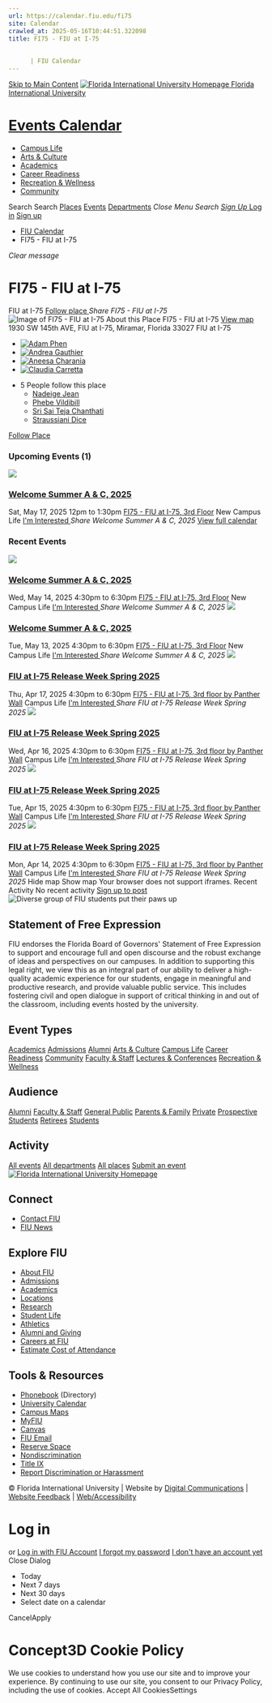 ```yaml
---
url: https://calendar.fiu.edu/fi75
site: Calendar
crawled_at: 2025-05-16T10:44:51.322098
title: FI75 - FIU at I-75
    
    
      | FIU Calendar
---
```


[Skip to Main Content](https://calendar.fiu.edu/fi75#main-content)
[![Florida International University Homepage](https://digicdn.fiu.edu/core/_assets/images/logo-top.png) Florida International University](https://www.fiu.edu)
# [Events Calendar ](https://calendar.fiu.edu/)
  * [Campus Life](https://calendar.fiu.edu/calendar?event_types%5B%5D=127595)
  * [Arts & Culture](https://calendar.fiu.edu/calendar?event_types%5B%5D=127590)
  * [Academics](https://calendar.fiu.edu/calendar?event_types%5B%5D=127582)
  * [Career Readiness](https://calendar.fiu.edu/calendar?event_types%5B%5D=127584)
  * [Recreation & Wellness](https://calendar.fiu.edu/calendar?event_types%5B%5D=127603)
  * [Community](https://calendar.fiu.edu/calendar?event_types%5B%5D=127601)


Search Search
[Places](https://calendar.fiu.edu/search/places) [Events](https://calendar.fiu.edu/calendar) [Departments](https://calendar.fiu.edu/search/departments)
_Close Menu_
_Search_ [ _Sign Up_ ](https://calendar.fiu.edu/signup?school_id=234)
[Log in](https://calendar.fiu.edu/auth/shib_login?previous_url=https%3A%2F%2Fcalendar.fiu.edu%2Ffi75) [Sign up](https://calendar.fiu.edu/signup?school_id=234)
  * [FIU Calendar](https://calendar.fiu.edu/)
  * FI75 - FIU at I-75


_Clear message_
# FI75 - FIU at I-75
FIU at I-75
[ Follow place ](https://calendar.fiu.edu/fi75/add_friend "Add FI75 - FIU at I-75 to My Places")
_Share FI75 - FIU at I-75_
![Image of FI75 - FIU at I-75](https://localist-images.azureedge.net/photos/664326/card/7eb1b843932ccca9c16245cc99f64d88370c9c69.jpg)
About this Place
FI75 - FIU at I-75 [View map ](https://calendar.fiu.edu/fi75#about_map)
1930 SW 145th AVE, FIU at I-75, Miramar, Florida 33027
FIU at I-75
  * [![Adam Phen](https://localist-images.azureedge.net/photos/664326/small/7eb1b843932ccca9c16245cc99f64d88370c9c69.jpg)](https://calendar.fiu.edu/aphen004_245)
  * [![Andrea Gauthier](https://localist-images.azureedge.net/photos/664326/small/7eb1b843932ccca9c16245cc99f64d88370c9c69.jpg)](https://calendar.fiu.edu/agaut011_395)
  * [![Aneesa Charania](https://localist-images.azureedge.net/photos/664326/small/7eb1b843932ccca9c16245cc99f64d88370c9c69.jpg)](https://calendar.fiu.edu/acharani_140)
  * [![Claudia Carretta](https://localist-images.azureedge.net/photos/664326/small/7eb1b843932ccca9c16245cc99f64d88370c9c69.jpg)](https://calendar.fiu.edu/ccarr171_804)


+ 5 People follow this place 
  * [Nadeige Jean](https://calendar.fiu.edu/njean060_510)
  * [Phebe Vildibill](https://calendar.fiu.edu/pvild001_413)
  * [Sri Sai Teja Chanthati](https://calendar.fiu.edu/schan139_874)
  * [Straussiani Dice](https://calendar.fiu.edu/sdice002_660)


[ Follow Place ](https://calendar.fiu.edu/fi75/add_friend "Add to My Places")
### Upcoming Events (1)
[ ![](https://localist-images.azureedge.net/photos/49463473715196/card/c9131c6f665f3c147a16282b22329e11b434b82d.jpg) ](https://calendar.fiu.edu/event/welcome-summer-a-c-2025)
### [Welcome Summer A & C, 2025](https://calendar.fiu.edu/event/welcome-summer-a-c-2025)
Sat, May 17, 2025 12pm to 1:30pm 
[ FI75 - FIU at I-75, 3rd Floor](https://calendar.fiu.edu/fi75)
New Campus Life
[ I'm Interested ](https://calendar.fiu.edu/event/49463467178541/confirm?instance_id=49463467182640&return=https%3A%2F%2Fcalendar.fiu.edu%2Ffi75)
_Share Welcome Summer A & C, 2025_
[View full calendar](https://calendar.fiu.edu/fi75/calendar)
### Recent Events
[ ![](https://localist-images.azureedge.net/photos/49463473715196/card/c9131c6f665f3c147a16282b22329e11b434b82d.jpg) ](https://calendar.fiu.edu/event/welcome-summer-a-c-2025)
### [Welcome Summer A & C, 2025](https://calendar.fiu.edu/event/welcome-summer-a-c-2025)
Wed, May 14, 2025 4:30pm to 6:30pm 
[ FI75 - FIU at I-75, 3rd Floor](https://calendar.fiu.edu/fi75)
New Campus Life
[ I'm Interested ](https://calendar.fiu.edu/event/49463467178541/confirm?instance_id=49463467181615&return=https%3A%2F%2Fcalendar.fiu.edu%2Ffi75)
_Share Welcome Summer A & C, 2025_
[ ![](https://localist-images.azureedge.net/photos/49463473715196/card/c9131c6f665f3c147a16282b22329e11b434b82d.jpg) ](https://calendar.fiu.edu/event/welcome-summer-a-c-2025)
### [Welcome Summer A & C, 2025](https://calendar.fiu.edu/event/welcome-summer-a-c-2025)
Tue, May 13, 2025 4:30pm to 6:30pm 
[ FI75 - FIU at I-75, 3rd Floor](https://calendar.fiu.edu/fi75)
New Campus Life
[ I'm Interested ](https://calendar.fiu.edu/event/49463467178541/confirm?instance_id=49463467179566&return=https%3A%2F%2Fcalendar.fiu.edu%2Ffi75)
_Share Welcome Summer A & C, 2025_
[ ![](https://localist-images.azureedge.net/photos/49355732828835/card/227d2ae8d87bcdde59df8dae7317657f278f1478.jpg) ](https://calendar.fiu.edu/event/fiu-at-i-75-release-week-spring-2025)
### [FIU at I-75 Release Week Spring 2025](https://calendar.fiu.edu/event/fiu-at-i-75-release-week-spring-2025)
Thu, Apr 17, 2025 4:30pm to 6:30pm 
[ FI75 - FIU at I-75, 3rd floor by Panther Wall](https://calendar.fiu.edu/fi75)
Campus Life
[ I'm Interested ](https://calendar.fiu.edu/event/49355723755973/confirm?instance_id=49355723762121&return=https%3A%2F%2Fcalendar.fiu.edu%2Ffi75)
_Share FIU at I-75 Release Week Spring 2025_
[ ![](https://localist-images.azureedge.net/photos/49355732828835/card/227d2ae8d87bcdde59df8dae7317657f278f1478.jpg) ](https://calendar.fiu.edu/event/fiu-at-i-75-release-week-spring-2025)
### [FIU at I-75 Release Week Spring 2025](https://calendar.fiu.edu/event/fiu-at-i-75-release-week-spring-2025)
Wed, Apr 16, 2025 4:30pm to 6:30pm 
[ FI75 - FIU at I-75, 3rd floor by Panther Wall](https://calendar.fiu.edu/fi75)
Campus Life
[ I'm Interested ](https://calendar.fiu.edu/event/49355723755973/confirm?instance_id=49355723760072&return=https%3A%2F%2Fcalendar.fiu.edu%2Ffi75)
_Share FIU at I-75 Release Week Spring 2025_
[ ![](https://localist-images.azureedge.net/photos/49355732828835/card/227d2ae8d87bcdde59df8dae7317657f278f1478.jpg) ](https://calendar.fiu.edu/event/fiu-at-i-75-release-week-spring-2025)
### [FIU at I-75 Release Week Spring 2025](https://calendar.fiu.edu/event/fiu-at-i-75-release-week-spring-2025)
Tue, Apr 15, 2025 4:30pm to 6:30pm 
[ FI75 - FIU at I-75, 3rd floor by Panther Wall](https://calendar.fiu.edu/fi75)
Campus Life
[ I'm Interested ](https://calendar.fiu.edu/event/49355723755973/confirm?instance_id=49355723759047&return=https%3A%2F%2Fcalendar.fiu.edu%2Ffi75)
_Share FIU at I-75 Release Week Spring 2025_
[ ![](https://localist-images.azureedge.net/photos/49355732828835/card/227d2ae8d87bcdde59df8dae7317657f278f1478.jpg) ](https://calendar.fiu.edu/event/fiu-at-i-75-release-week-spring-2025)
### [FIU at I-75 Release Week Spring 2025](https://calendar.fiu.edu/event/fiu-at-i-75-release-week-spring-2025)
Mon, Apr 14, 2025 4:30pm to 6:30pm 
[ FI75 - FIU at I-75, 3rd floor by Panther Wall](https://calendar.fiu.edu/fi75)
Campus Life
[ I'm Interested ](https://calendar.fiu.edu/event/49355723755973/confirm?instance_id=49355723756998&return=https%3A%2F%2Fcalendar.fiu.edu%2Ffi75)
_Share FIU at I-75 Release Week Spring 2025_
Hide map Show map
Your browser does not support iframes.
Recent Activity
No recent activity
[Sign up to post](https://calendar.fiu.edu/auth/shib_login?previous_url=https%3A%2F%2Fcalendar.fiu.edu%2Ffi75)
![Diverse group of FIU students put their paws up](https://www.fiu.edu/_assets/images/thumbnail-students-paw.jpg)
## Statement of Free Expression
FIU endorses the Florida Board of Governors' Statement of Free Expression to support and encourage full and open discourse and the robust exchange of ideas and perspectives on our campuses. In addition to supporting this legal right, we view this as an integral part of our ability to deliver a high-quality academic experience for our students, engage in meaningful and productive research, and provide valuable public service. This includes fostering civil and open dialogue in support of critical thinking in and out of the classroom, including events hosted by the university.
## Event Types
[Academics](https://calendar.fiu.edu/calendar?event_types%5B%5D=127582)
[Admissions](https://calendar.fiu.edu/calendar?event_types%5B%5D=127583)
[Alumni](https://calendar.fiu.edu/calendar?event_types%5B%5D=127589)
[Arts & Culture](https://calendar.fiu.edu/calendar?event_types%5B%5D=127590)
[Campus Life](https://calendar.fiu.edu/calendar?event_types%5B%5D=127595)
[Career Readiness](https://calendar.fiu.edu/calendar?event_types%5B%5D=127584)
[Community](https://calendar.fiu.edu/calendar?event_types%5B%5D=127601)
[Faculty & Staff](https://calendar.fiu.edu/calendar?event_types%5B%5D=127602)
[Lectures & Conferences](https://calendar.fiu.edu/calendar?event_types%5B%5D=127587)
[Recreation & Wellness](https://calendar.fiu.edu/calendar?event_types%5B%5D=127603)
## Audience
[Alumni](https://calendar.fiu.edu/calendar?event_types%5B%5D=121721)
[Faculty & Staff](https://calendar.fiu.edu/calendar?event_types%5B%5D=121720)
[General Public](https://calendar.fiu.edu/calendar?event_types%5B%5D=121722)
[Parents & Family](https://calendar.fiu.edu/calendar?event_types%5B%5D=36918157286658)
[Private](https://calendar.fiu.edu/calendar?event_types%5B%5D=129753)
[Prospective Students](https://calendar.fiu.edu/calendar?event_types%5B%5D=121723)
[Retirees](https://calendar.fiu.edu/calendar?event_types%5B%5D=37290279036119)
[Students](https://calendar.fiu.edu/calendar?event_types%5B%5D=121719)
## Activity
[All events](https://calendar.fiu.edu/fi75/calendar)
[All departments](https://calendar.fiu.edu/search/departments)
[All places](https://calendar.fiu.edu/browse/places)
[Submit an event](https://calendar.fiu.edu/admin/events/new/basic-information)
[ ![Florida International University Homepage](https://digicdn.fiu.edu/core/_assets/images/footer-logo.svg) ](https://www.fiu.edu/)
## Connect
  * [Contact FIU](https://www.fiu.edu/about/contact-us/index.html)
  * [FIU News](https://news.fiu.edu/)


## Explore FIU
  * [About FIU](https://www.fiu.edu/about/index.html)
  * [Admissions](https://www.fiu.edu/admissions/index.html)
  * [Academics](https://www.fiu.edu/academics/index.html)
  * [Locations](https://www.fiu.edu/locations/index.html)
  * [Research](https://www.fiu.edu/research/index.html)
  * [Student Life](https://www.fiu.edu/student-life/index.html)
  * [Athletics](https://www.fiu.edu/athletics/index.html)
  * [Alumni and Giving](https://www.fiu.edu/alumni-and-giving/index.html)
  * [Careers at FIU](https://hr.fiu.edu/careers/)
  * [Estimate Cost of Attendance](https://onestop.fiu.edu/finances/estimate-your-costs/)


## Tools & Resources
  * [Phonebook](https://phonebook.fiu.edu) (Directory)
  * [University Calendar](https://calendar.fiu.edu/)
  * [Campus Maps](https://campusmaps.fiu.edu/)
  * [MyFIU](https://my.fiu.edu/)
  * [Canvas](https://canvas.fiu.edu)
  * [FIU Email](http://mail.fiu.edu/)
  * [Reserve Space](https://reservespace.fiu.edu/make-reservation/)
  * [Nondiscrimination](https://ace.fiu.edu/civil-rights-and-accessibility/harassment-and-discrimination/)
  * [Title IX](https://ace.fiu.edu/title-ix/)
  * [Report Discrimination or Harassment](https://report.fiu.edu/)


© Florida International University  | Website by [Digital Communications](https://stratcomm.fiu.edu/digital-print/websites/) | [Website Feedback](https://webforms.fiu.edu/view.php?id=370774&element_5=https://calendar.fiu.edu/https://calendar.fiu.edu/) | [Web/Accessibility](https://accessibility.fiu.edu/)
# Log in
or
[Log in with FIU Account](https://calendar.fiu.edu/auth/shib_login?previous_url=https%3A%2F%2Fcalendar.fiu.edu%2Ffi75)
[I forgot my password](https://calendar.fiu.edu/auth/forgot) [I don't have an account yet](https://calendar.fiu.edu/signup?school_id=234)
Close Dialog
  * Today
  * Next 7 days
  * Next 30 days
  * Select date on a calendar


CancelApply
# Concept3D Cookie Policy
We use cookies to understand how you use our site and to improve your experience. By continuing to use our site, you consent to our Privacy Policy, including the use of cookies. 
Accept All CookiesSettings
